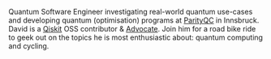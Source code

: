 Quantum Software Engineer investigating real-world quantum use-cases and developing quantum (optimisation) programs at  [ParityQC](https://parityqc.com) in Innsbruck. David is a [Qiskit](https://github.com/qiskit) OSS contributor & [Advocate](https://www.ibm.com/quantum/community#advocates). Join him for a road bike ride to geek out on the topics he is most enthusiastic about: quantum computing and cycling.